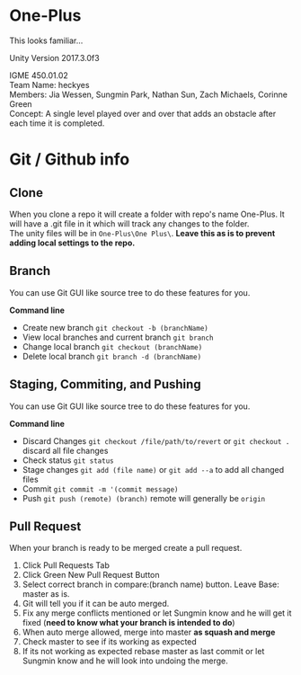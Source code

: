 # One-Plus
This looks familiar...  

Unity Version 2017.3.0f3  

IGME 450.01.02  
Team Name: heckyes  
Members: Jia Wessen, Sungmin Park, Nathan Sun, Zach Michaels, Corinne Green  
Concept: A single level played over and over that adds an obstacle after each time it is completed.  

# Git / Github info

## Clone

When you clone a repo it will create a folder with repo's name One-Plus. It will have a .git file in it which will track any changes to the folder.  
The unity files will be in `One-Plus\One Plus\`. **Leave this as is to prevent adding local settings to the repo.**  

## Branch

You can use Git GUI like source tree to do these features for you.  

**Command line**
*	Create new branch `git checkout -b (branchName)`
*	View local branches and current branch `git branch`
*	Change local branch `git checkout (branchName)`
*	Delete local branch `git branch -d (branchName)`


## Staging, Commiting, and Pushing

You can use Git GUI like source tree to do these features for you.  

**Command line**  
*	Discard Changes `git checkout /file/path/to/revert` or `git checkout .` discard all file changes
*	Check status `git status`
*	Stage changes `git add (file name)` or `git add --a` to add all changed files
*	Commit `git commit -m '(commit message)`
*	Push `git push (remote) (branch)` remote will generally be `origin`


## Pull Request

When your branch is ready to be merged create a pull request.  

1. Click Pull Requests Tab
2. Click Green New Pull Request Button
3. Select correct branch in compare:(branch name) button. Leave Base: master as is.
4. Git will tell you if it can be auto merged.
5. Fix any merge conflicts mentioned or let Sungmin know and he will get it fixed (**need to know what your branch is intended to do**)
6. When auto merge allowed, merge into master **as squash and merge**
7. Check master to see if its working as expected
8. If its not working as expected rebase master as last commit or let Sungmin know and he will look into undoing the merge.
